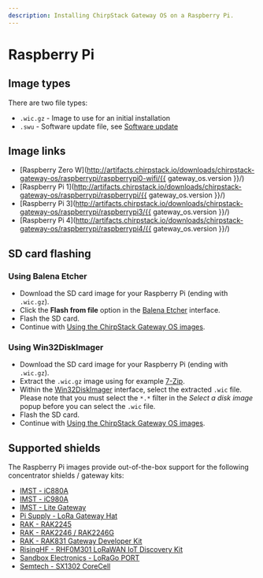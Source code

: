 ```yaml
---
description: Installing ChirpStack Gateway OS on a Raspberry Pi.
---
```


# Raspberry Pi

## Image types

There are two file types:

* `.wic.gz` - Image to use for an initial installation
* `.swu` - Software update file, see [Software update](../use/software-update.md)

## Image links

* [Raspberry Zero W](http://artifacts.chirpstack.io/downloads/chirpstack-gateway-os/raspberrypi/raspberrypi0-wifi/{{ gateway_os.version }}/)
* [Raspberry Pi 1](http://artifacts.chirpstack.io/downloads/chirpstack-gateway-os/raspberrypi/raspberrypi/{{ gateway_os.version }}/)
* [Raspberry Pi 3](http://artifacts.chirpstack.io/downloads/chirpstack-gateway-os/raspberrypi/raspberrypi3/{{ gateway_os.version }}/)
* [Raspberry Pi 4](http://artifacts.chirpstack.io/downloads/chirpstack-gateway-os/raspberrypi/raspberrypi4/{{ gateway_os.version }}/)

## SD card flashing

### Using Balena Etcher

* Download the SD card image for your Raspberry Pi (ending with `.wic.gz`).
* Click the **Flash from file** option in the [Balena Etcher](https://www.balena.io/etcher/) interface.
* Flash the SD card.
* Continue with [Using the ChirpStack Gateway OS images](../use/getting-started.md).

### Using Win32DiskImager

* Download the SD card image for your Raspberry Pi (ending with `.wic.gz`).
* Extract the `.wic.gz` image using for example [7-Zip](https://www.7-zip.org/).
* Within the [Win32DiskImager](http://sourceforge.net/projects/win32diskimager/) interface, select the extracted `.wic` file.
  Please note that you must select the `*.*` filter in the _Select a disk image_ popup before you can select the `.wic` file.
* Flash the SD card.
* Continue with [Using the ChirpStack Gateway OS images](../use/getting-started.md).

## Supported shields

The Raspberry Pi images provide out-of-the-box support for the following
concentrator shields / gateway kits:

* [IMST - iC880A](https://wireless-solutions.de/products/long-range-radio/ic880a.html)
* [IMST - iC980A](http://www.imst.com/)
* [IMST - Lite Gateway](https://wireless-solutions.de/products/long-range-radio/lora-lite-gateway.html)
* [Pi Supply - LoRa Gateway Hat](https://uk.pi-supply.com/products/iot-lora-gateway-hat-for-raspberry-pi)
* [RAK - RAK2245](https://store.rakwireless.com/products/rak2245-pi-hat)
* [RAK - RAK2246 / RAK2246G](https://store.rakwireless.com/products/rak7246-lpwan-developer-gateway)
* [RAK - RAK831 Gateway Developer Kit](https://store.rakwireless.com/products/rak831-gateway-module?variant=22375114801252)
* [RisingHF - RHF0M301 LoRaWAN IoT Discovery Kit](http://risinghf.com/#/product-details?product_id=9&lang=en)
* [Sandbox Electronics - LoRaGo PORT](https://sandboxelectronics.com/?product=lorago-port-multi-channel-lorawan-gateway)
* [Semtech - SX1302 CoreCell](https://www.semtech.com/products/wireless-rf/lora-gateways/sx1302cxxxgw1)

